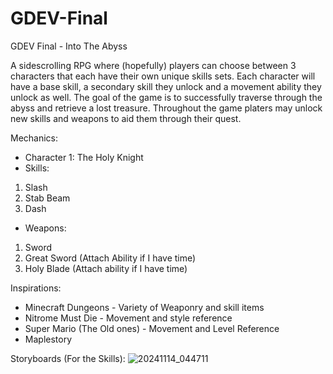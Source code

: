 # GDEV-Final
GDEV Final - Into The Abyss

A sidescrolling RPG where (hopefully) players can choose between 3 characters that each have their own unique skills sets.
Each character will have a base skill, a secondary skill they unlock and a movement ability they unlock as well.
The goal of the game is to successfully traverse through the abyss and retrieve a lost treasure.
Throughout the game platers may unlock new skills and weapons to aid them through their quest.

Mechanics:
- Character 1: The Holy Knight
- Skills:
1. Slash
2. Stab Beam
3. Dash

- Weapons:
1. Sword
2. Great Sword (Attach Ability if I have time)
3. Holy Blade (Attach ability if I have time)

Inspirations:
- Minecraft Dungeons - Variety of Weaponry and skill items
- Nitrome Must Die - Movement and style reference
- Super Mario (The Old ones) - Movement and Level Reference
- Maplestory

Storyboards (For the Skills):
![20241114_044711](https://github.com/user-attachments/assets/93d1ff48-ec4e-4371-9742-4b3a83ecf197)
